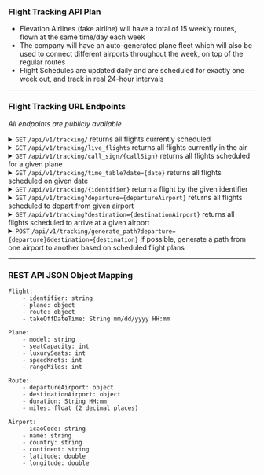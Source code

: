 ### Flight Tracking API Plan

- Elevation Airlines (fake airline) will have a total of 15 weekly routes, flown at the
    same time/day each week
- The company will have an auto-generated plane fleet which will also be used to connect different airports
    throughout the week, on top of the regular routes
- Flight Schedules are updated daily and are scheduled for
    exactly one week out, and track in real 24-hour intervals

---

### Flight Tracking URL Endpoints
*All endpoints are publicly available*

<details>
 <summary>
    <code>GET</code> <code>/api/v1/tracking/</code> returns all flights currently scheduled
 </summary>

##### URL Parameters
>None
</details>

<!-- -------------------------------------------------------------------------------- -->

<details>
 <summary>
    <code>GET</code> <code>/api/v1/tracking/live_flights</code> returns all flights currently in the air
 </summary>

##### URL Parameters
>None
</details>

<!-- -------------------------------------------------------------------------------- -->

<details>
 <summary>
    <code>GET</code> <code>/api/v1/tracking/call_sign/{callSign}</code> returns all flights scheduled for a given plane
 </summary>

##### URL Parameters
>callSign: String formatted as ELV{num 1-999} | required
</details>

<!-- -------------------------------------------------------------------------------- -->

<details>
 <summary>
    <code>GET</code> <code>/api/v1/tracking/time_table?date={date}</code> returns all flights scheduled on given date
 </summary>

##### URL Parameters
>date: String formatted as mm/dd/yyyy | required
</details>

<!-- -------------------------------------------------------------------------------- -->

<details>
 <summary>
    <code>GET</code> <code>/api/v1/tracking/{identifier}</code> return a flight by the given identifier
 </summary>

##### URL Parameters
>identifier: 64-bit integer | required
</details>

<!-- -------------------------------------------------------------------------------- -->

<details>
 <summary>
    <code>GET</code> <code>/api/v1/tracking?departure={departureAirport}</code> returns all flights scheduled to depart from given airport
 </summary>

##### URL Parameters
>departureAirport: String containing airport ICAO code | not required
</details>

<!-- -------------------------------------------------------------------------------- -->

<details>
 <summary>
    <code>GET</code> <code>/api/v1/tracking?destination={destinationAirport}</code> returns all flights scheduled to arrive at a given airport
 </summary>

##### URL Parameters
>destinationAirport: String containing airport ICAO code | not required
</details>

<!-- -------------------------------------------------------------------------------- -->

<details>
 <summary>
    <code>POST</code> <code>/api/v1/tracking/generate_path?departure={departure}&destination={destination}</code> If possible, generate a path from one airport to another based on scheduled flight plans
 </summary>

##### URL Parameters
>departure: String containing airport ICAO code | required
>destination: String containing airport ICAO code | required
</details>

<!-- -------------------------------------------------------------------------------- -->

---

### REST API JSON Object Mapping
```
Flight:
    - identifier: string
    - plane: object
    - route: object
    - takeOffDateTime: String mm/dd/yyyy HH:mm
```

```
Plane:
    - model: string
    - seatCapacity: int
    - luxurySeats: int
    - speedKnots: int
    - rangeMiles: int
```

```
Route:
    - departureAirport: object
    - destinationAirport: object
    - duration: String HH:mm
    - miles: float (2 decimal places)
```

```
Airport:
    - icaoCode: string
    - name: string
    - country: string
    - continent: string
    - latitude: double
    - longitude: double
```